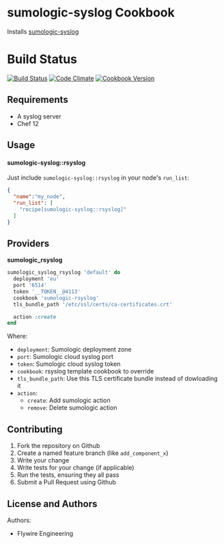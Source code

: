 sumologic-syslog Cookbook
========================

Installs [sumologic-syslog](https://help.sumologic.com/Send_Data/Sources/02Sources_for_Hosted_Collectors/Cloud_Syslog_Source)

Build Status
============

[![Build Status](https://travis-ci.org/peertransfer/sumologic-syslog.svg?branch=master)](https://travis-ci.org/peertransfer/sumologic-syslog)
[![Code Climate](https://codeclimate.com/github/peertransfer/sumologic-syslog/badges/gpa.svg)](https://codeclimate.com/github/peertransfer/sumologic-syslog)
[![Cookbook Version](https://img.shields.io/cookbook/v/sumologic-syslog.svg)](https://supermarket.chef.io/cookbooks/sumologic-syslog)

Requirements
------------

- A syslog server
- Chef 12

Usage
-----

#### sumologic-syslog::rsyslog

Just include `sumologic-syslog::rsyslog` in your node's `run_list`:

```json
{
  "name":"my_node",
  "run_list": [
    "recipe[sumologic-syslog::rsyslog]"
  ]
}
```

Providers
---------

**sumologic_rsyslog**

```ruby
sumologic_syslog_rsyslog 'default' do
  deployment 'eu'
  port '6514'
  token '__TOKEN__@4113'
  cookbook 'sumologic-rsyslog'
  tls_bundle_path '/etc/ssl/certs/ca-certificates.crt'

  action :create
end
```
Where:
- `deployment`: Sumologic deployment zone
- `port`: Sumologic cloud syslog port
- `token`: Sumologic cloud syslog token
- `cookbook`: rsyslog template cookbook to override
- `tls_bundle_path`: Use this TLS certificate bundle instead of dowloading it
- `action`:
  - `create`: Add sumologic action
  - `remove`: Delete sumologic action

Contributing
------------

1. Fork the repository on Github
2. Create a named feature branch (like `add_component_x`)
3. Write your change
4. Write tests for your change (if applicable)
5. Run the tests, ensuring they all pass
6. Submit a Pull Request using Github

License and Authors
-------------------

Authors:
  - Flywire Engineering
